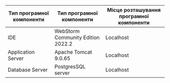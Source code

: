 |Тип програмної компоненти|Тип програмної компоненти|Місце розташування програмної компоненти|
|-|-|-|
|IDE|WebStorm Community Edition 2022.2|Localhost|
|Application Server|Apache Tomcat 9.0.65|Localhost|
|Database Server|PostgresSQL server|Localhost|